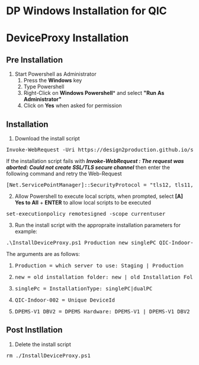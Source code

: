 # DP Windows Installation for QIC

# DeviceProxy Installation

## Pre Installation
1. Start Powershell as Administrator
    1. Press the **Windows** key
    2. Type Powershell
    3. Right-Click on **Windows Powershell*** and select **"Run As Administrator"**
    4. Click on **Yes** when asked for permission


## Installation

1. Download the install script
<pre>
Invoke-WebRequest -Uri https://design2production.github.io/scoop-dev/InstallDeviceProxy.ps1 -OutFile InstallDeviceProxy.ps1
</pre>

If the installation script fails with ***Invoke-WebRequest : The request was aborted: Could not create SSL/TLS secure channel*** then enter the following command and retry the Web-Request
<pre>
[Net.ServicePointManager]::SecurityProtocol = "tls12, tls11, tls"
</pre>

2. Allow Powershell to execute local scripts, when prompted, select **[A] Yes to All** + **ENTER** to allow local scripts to be executed
<pre>
set-executionpolicy remotesigned -scope currentuser  
</pre>

3. Run the install script with the appropraite installation parameters for example:
<pre>
.\InstallDeviceProxy.ps1 Production new singlePC QIC-Indoor-002 DPEMS-V1_DBV2
</pre>
The arguments are as follows:
   1. <pre>Production = which server to use: Staging | Production</pre>
   2. <pre>new = old installation folder: new | old Installation Folder</pre>
   3. <pre>singlePc = InstallationType: singlePC|dualPC</pre>
   4. <pre>QIC-Indoor-002 = Unique DeviceId</pre>
   5. <pre>DPEMS-V1_DBV2 = DPEMS Hardware: DPEMS-V1 | DPEMS-V1_DBV2 | DPEMS-V1_DBV3 | DPEMS-V1_FANEXT | DPEMS-V2</pre>

## Post Instllation

1. Delete the install script
<pre>
rm ./InstallDeviceProxy.ps1
</pre>
